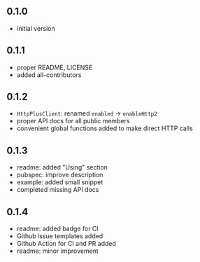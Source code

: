 ## 0.1.0

- initial version

## 0.1.1

- proper README, LICENSE
- added all-contributors

## 0.1.2

- `HttpPlusClient`: renamed `enabled` -> `enableHttp2`
- proper API docs for all public members
- convenient global functions added to make direct HTTP calls

## 0.1.3

- readme: added "Using" section
- pubspec: improve description
- example: added small snippet
- completed missing API docs

## 0.1.4

- readme: added badge for CI
- Github issue templates added
- Github Action for CI and PR added
- readme: minor improvement
